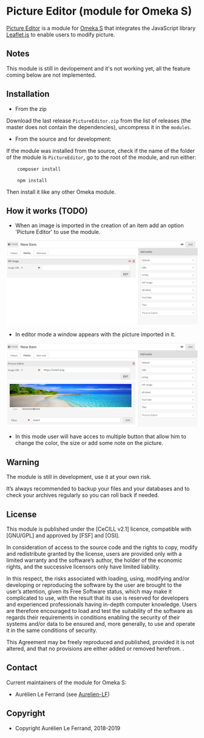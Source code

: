 Picture Editor (module for Omeka S)
================================


[Picture Editor] is a module for [Omeka S] that integrates the JavaScript library [Leaflet.js]
to enable users to modify picture.


Notes
-----

This module is still in devlopement and it's not working yet, all the feature coming below are not implemented.


Installation
------------


* From the zip

Download the last release `PictureEditor.zip` from the list of releases (the
master does not contain the dependencies), uncompress it in the `modules`.

* From the source and for development:

If the module was installed from the source, check if the name of the folder of
the module is `PictureEditor`, go to the root of the module, and run either:

```
    composer install
```

```
    npm install
```

Then install it like any other Omeka module.


How it works (TODO) 
-----------

- When an image is imported in the creation of an item add an option 'Picture Editor' to use the module.

![screenshot1]

- In editor mode a window appears with the picture imported in it.

![screenshot2]

- In this mode user will have acces to multiple button that allow him to change the color, the size or add some note on the picture.



Warning
-------

The module is still in development, use it at your own risk.

It’s always recommended to backup your files and your databases and to check
your archives regularly so you can roll back if needed.



License
-------

This module is published under the [CeCILL v2.1] licence, compatible with
[GNU/GPL] and approved by [FSF] and [OSI].

In consideration of access to the source code and the rights to copy, modify and
redistribute granted by the license, users are provided only with a limited
warranty and the software’s author, the holder of the economic rights, and the
successive licensors only have limited liability.

In this respect, the risks associated with loading, using, modifying and/or
developing or reproducing the software by the user are brought to the user’s
attention, given its Free Software status, which may make it complicated to use,
with the result that its use is reserved for developers and experienced
professionals having in-depth computer knowledge. Users are therefore encouraged
to load and test the suitability of the software as regards their requirements
in conditions enabling the security of their systems and/or data to be ensured
and, more generally, to use and operate it in the same conditions of security.

This Agreement may be freely reproduced and published, provided it is not
altered, and that no provisions are either added or removed herefrom.
.


Contact
-------

Current maintainers of the module for Omeka S:
* Aurélien Le Ferrand (see [Aurelien-LF])


Copyright
---------

* Copyright Aurélien Le Ferrand, 2018-2019

[screenshot1]: https://github.com/Dnareffel/Omeka-S-module-PictureEditor/blob/master/img/step1.png

[screenshot2]:https://github.com/Dnareffel/Omeka-S-module-PictureEditor/blob/master/img/step2.png

[leaflet.js]: https://leafletjs.com/reference-1.3.4.html

[Omeka S]: https://omeka.org/s

[Picture Editor]: https://github.com/Dnareffel/Omeka-S-module-PictureEditor

[Omeka Classic]: https://omeka.org

[Aurelien-LF]: https://github.com/Dnareffel "Aurélien Le Ferrand"


